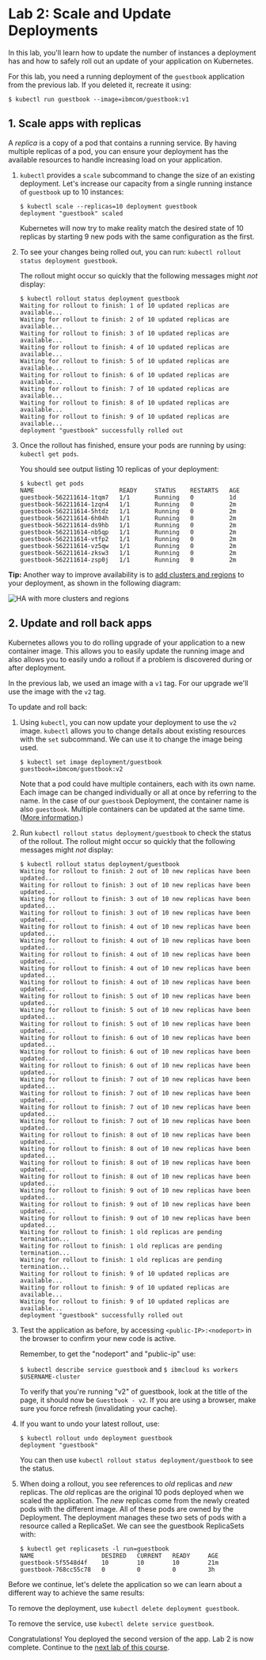 # Lab 2: Scale and Update Deployments

In this lab, you'll learn how to update the number of instances
a deployment has and how to safely roll out an update of your application
on Kubernetes.

For this lab, you need a running deployment of the `guestbook` application
from the previous lab. If you deleted it, recreate it using:

```console
$ kubectl run guestbook --image=ibmcom/guestbook:v1
```

## 1. Scale apps with replicas

A *replica* is a copy of a pod that contains a running service. By having
multiple replicas of a pod, you can ensure your deployment has the available
resources to handle increasing load on your application.

1. `kubectl` provides a `scale` subcommand to change the size of an
   existing deployment. Let's increase our capacity from a single running instance of
   `guestbook` up to 10 instances:

   ``` console
   $ kubectl scale --replicas=10 deployment guestbook
   deployment "guestbook" scaled
   ```

   Kubernetes will now try to make reality match the desired state of
   10 replicas by starting 9 new pods with the same configuration as
   the first.

1. To see your changes being rolled out, you can run:
   `kubectl rollout status deployment guestbook`.

   The rollout might occur so quickly that the following messages might
   _not_ display:

   ```console
   $ kubectl rollout status deployment guestbook
   Waiting for rollout to finish: 1 of 10 updated replicas are available...
   Waiting for rollout to finish: 2 of 10 updated replicas are available...
   Waiting for rollout to finish: 3 of 10 updated replicas are available...
   Waiting for rollout to finish: 4 of 10 updated replicas are available...
   Waiting for rollout to finish: 5 of 10 updated replicas are available...
   Waiting for rollout to finish: 6 of 10 updated replicas are available...
   Waiting for rollout to finish: 7 of 10 updated replicas are available...
   Waiting for rollout to finish: 8 of 10 updated replicas are available...
   Waiting for rollout to finish: 9 of 10 updated replicas are available...
   deployment "guestbook" successfully rolled out
   ```

1. Once the rollout has finished, ensure your pods are running by using:
   `kubectl get pods`.

   You should see output listing 10 replicas of your deployment:

   ```console
   $ kubectl get pods
   NAME                        READY     STATUS    RESTARTS   AGE
   guestbook-562211614-1tqm7   1/1       Running   0          1d
   guestbook-562211614-1zqn4   1/1       Running   0          2m
   guestbook-562211614-5htdz   1/1       Running   0          2m
   guestbook-562211614-6h04h   1/1       Running   0          2m
   guestbook-562211614-ds9hb   1/1       Running   0          2m
   guestbook-562211614-nb5qp   1/1       Running   0          2m
   guestbook-562211614-vtfp2   1/1       Running   0          2m
   guestbook-562211614-vz5qw   1/1       Running   0          2m
   guestbook-562211614-zksw3   1/1       Running   0          2m
   guestbook-562211614-zsp0j   1/1       Running   0          2m
   ```

**Tip:** Another way to improve availability is to
[add clusters and regions](https://cloud.ibm.com/docs/containers?topic=containers-ha_clusters)
to your deployment, as shown in the following diagram:

![HA with more clusters and regions](../images/cluster_ha_roadmap.png)

## 2. Update and roll back apps

Kubernetes allows you to do rolling upgrade of your application to a new
container image. This allows you to easily update the running image and also allows you to
easily undo a rollout if a problem is discovered during or after deployment.

In the previous lab, we used an image with a `v1` tag. For our upgrade
we'll use the image with the `v2` tag.

To update and roll back:

1. Using `kubectl`, you can now update your deployment to use the
   `v2` image. `kubectl` allows you to change details about existing
   resources with the `set` subcommand. We can use it to change the
   image being used.

    ```$ kubectl set image deployment/guestbook guestbook=ibmcom/guestbook:v2```

   Note that a pod could have multiple containers, each with its own name.
   Each image can be changed individually or all at once by referring to the name.
   In the case of our `guestbook` Deployment, the container name is also `guestbook`.
   Multiple containers can be updated at the same time.
   ([More information](https://kubernetes.io/docs/user-guide/kubectl/kubectl_set_image/).)

1. Run `kubectl rollout status deployment/guestbook` to check the status of
   the rollout. The rollout might occur so quickly that the following messages
   might _not_ display:

   ```console
   $ kubectl rollout status deployment/guestbook
   Waiting for rollout to finish: 2 out of 10 new replicas have been updated...
   Waiting for rollout to finish: 3 out of 10 new replicas have been updated...
   Waiting for rollout to finish: 3 out of 10 new replicas have been updated...
   Waiting for rollout to finish: 3 out of 10 new replicas have been updated...
   Waiting for rollout to finish: 4 out of 10 new replicas have been updated...
   Waiting for rollout to finish: 4 out of 10 new replicas have been updated...
   Waiting for rollout to finish: 4 out of 10 new replicas have been updated...
   Waiting for rollout to finish: 4 out of 10 new replicas have been updated...
   Waiting for rollout to finish: 4 out of 10 new replicas have been updated...
   Waiting for rollout to finish: 5 out of 10 new replicas have been updated...
   Waiting for rollout to finish: 5 out of 10 new replicas have been updated...
   Waiting for rollout to finish: 5 out of 10 new replicas have been updated...
   Waiting for rollout to finish: 6 out of 10 new replicas have been updated...
   Waiting for rollout to finish: 6 out of 10 new replicas have been updated...
   Waiting for rollout to finish: 6 out of 10 new replicas have been updated...
   Waiting for rollout to finish: 7 out of 10 new replicas have been updated...
   Waiting for rollout to finish: 7 out of 10 new replicas have been updated...
   Waiting for rollout to finish: 7 out of 10 new replicas have been updated...
   Waiting for rollout to finish: 7 out of 10 new replicas have been updated...
   Waiting for rollout to finish: 8 out of 10 new replicas have been updated...
   Waiting for rollout to finish: 8 out of 10 new replicas have been updated...
   Waiting for rollout to finish: 8 out of 10 new replicas have been updated...
   Waiting for rollout to finish: 8 out of 10 new replicas have been updated...
   Waiting for rollout to finish: 9 out of 10 new replicas have been updated...
   Waiting for rollout to finish: 9 out of 10 new replicas have been updated...
   Waiting for rollout to finish: 9 out of 10 new replicas have been updated...
   Waiting for rollout to finish: 1 old replicas are pending termination...
   Waiting for rollout to finish: 1 old replicas are pending termination...
   Waiting for rollout to finish: 1 old replicas are pending termination...
   Waiting for rollout to finish: 9 of 10 updated replicas are available...
   Waiting for rollout to finish: 9 of 10 updated replicas are available...
   Waiting for rollout to finish: 9 of 10 updated replicas are available...
   deployment "guestbook" successfully rolled out
   ```

1. Test the application as before, by accessing `<public-IP>:<nodeport>` 
   in the browser to confirm your new code is active.

   Remember, to get the "nodeport" and "public-ip" use:

   `$ kubectl describe service guestbook`
   and
   `$ ibmcloud ks workers $USERNAME-cluster`

   To verify that you're running "v2" of guestbook, look at the title of the page,
   it should now be `Guestbook - v2`. If you are using a browser, make sure you force refresh (invalidating your cache).

1. If you want to undo your latest rollout, use:

   ```console
   $ kubectl rollout undo deployment guestbook
   deployment "guestbook"
   ```

   You can then use `kubectl rollout status deployment/guestbook` to see
   the status.

1. When doing a rollout, you see references to *old* replicas and *new* replicas.
   The *old* replicas are the original 10 pods deployed when we scaled the application.
   The *new* replicas come from the newly created pods with the different image.
   All of these pods are owned by the Deployment.
   The deployment manages these two sets of pods with a resource called a ReplicaSet.
   We can see the guestbook ReplicaSets with:

   ```console
   $ kubectl get replicasets -l run=guestbook
   NAME                   DESIRED   CURRENT   READY     AGE
   guestbook-5f5548d4f    10        10        10        21m
   guestbook-768cc55c78   0         0         0         3h
   ```

Before we continue, let's delete the application so we can learn about
a different way to achieve the same results:

 To remove the deployment, use `kubectl delete deployment guestbook`.

 To remove the service, use `kubectl delete service guestbook`.

Congratulations! You deployed the second version of the app. Lab 2
is now complete. Continue to the [next lab of this course](../Lab3/README.md).
